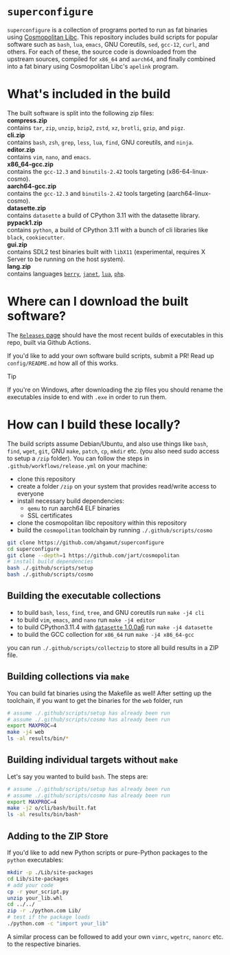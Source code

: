 # `superconfigure`

`superconfigure` is a collection of programs ported to run as fat binaries using
[Cosmopolitan Libc][cosmo]. This repository includes build scripts for popular
software such as `bash`, `lua`, `emacs`, GNU Coreutils, `sed`, `gcc-12`, `curl`,
and others. For each of these, the source code is downloaded from the upstream
sources, compiled for `x86_64` and `aarch64`, and finally combined into a fat
binary using Cosmopolitan Libc's `apelink` program.

# What's included in the build
The built software is split into the following zip files:  
**compress.zip**  
contains `tar`, `zip`, `unzip`, `bzip2`, `zstd`, `xz`, `brotli`, `gzip`, and `pigz`.  
**cli.zip**  
contains `bash`, `zsh`, `grep`, `less`, `lua`, `find`, GNU coreutils, and `ninja`.  
**editor.zip**  
contains `vim`, `nano`, and `emacs`.  
**x86_64-gcc.zip**  
contains the `gcc-12.3` and `binutils-2.42` tools targeting (x86-64-linux-cosmo).  
**aarch64-gcc.zip**  
contains the `gcc-12.3` and `binutils-2.42` tools targeting (aarch64-linux-cosmo).  
**datasette.zip**  
contains `datasette` a build of CPython 3.11 with the datasette library.  
**pypack1.zip**  
contains `python`, a build of CPython 3.11 with a bunch of cli libraries like `black`, `cookiecutter`.  
**gui.zip**  
contains SDL2 test binaries built with `libX11` (experimental, requires X Server to be running on the host system).  
**lang.zip**  
contains languages [`berry`](https://berry-lang.github.io/), [`janet`](https://janet-lang.org/), [`lua`](https://www.lua.org/), [`php`](https://www.php.net/).  

# Where can I download the built software?

The  [`Releases` page](https://github.com/ahgamut/superconfigure/releases)
should have the most recent builds of executables in this repo, built via Github
Actions. 

If you'd like to add your own software build scripts, submit a PR! Read up
`config/README.md` how all of this works.

> [!TIP]
> If you're on Windows, after downloading the zip files you should rename the executables inside to end with `.exe` in order to run them.

# How can I build these locally?

The build scripts assume Debian/Ubuntu, and also use things like `bash`, `find`,
`wget`, `git`, GNU `make`, `patch`, `cp`, `mkdir` etc. (you also need sudo
access to setup a `/zip` folder).  You can follow the steps in
`.github/workflows/release.yml` on your machine:

- clone this repository
- create a folder `/zip` on your system that provides read/write access to
  everyone
- install necessary build dependencies:
    - `qemu` to run aarch64 ELF binaries
    - SSL certificates
- clone the cosmopolitan libc repository within this repository
- build the `cosmopolitan` toolchain by running `./.github/scripts/cosmo`

```sh
git clone https://github.com/ahgamut/superconfigure
cd superconfigure
git clone --depth=1 https://github.com/jart/cosmopolitan
# install build dependencies
bash ./.github/scripts/setup
bash ./.github/scripts/cosmo
```

## Building the executable collections

* to build `bash`, `less`, `find`, `tree`, and GNU coreutils run `make -j4 cli`
* to build `vim`, `emacs`, and `nano` run `make -j4 editor`
* to build CPython3.11.4 with [`datasette` 1.0.0a6][datasette] run `make -j4
  datasette`
* to build the GCC collection for `x86_64` run `make -j4 x86_64-gcc`

you can run `./.github/scripts/collectzip` to store all build results in a
ZIP file.

## Building collections via `make`

You can build fat binaries using the Makefile as well! After setting up the
toolchain, if you want to get the binaries for the `web` folder, run 

```sh
# assume ./.github/scripts/setup has already been run
# assume ./.github/scripts/cosmo has already been run
export MAXPROC=4
make -j4 web
ls -al results/bin/*
```

## Building individual targets without `make`

Let's say you wanted to build `bash`. The steps are:

```sh
# assume ./.github/scripts/setup has already been run
# assume ./.github/scripts/cosmo has already been run
export MAXPROC=4
make -j2 o/cli/bash/built.fat
ls -al results/bin/bash*
```

## Adding to the ZIP Store

If you'd like to add new Python scripts or pure-Python packages to the `python`
executables:

```sh
mkdir -p ./Lib/site-packages
cd Lib/site-packages
# add your code
cp -r your_script.py
unzip your_lib.whl
cd ../../
zip -r ./python.com Lib/
# test if the package loads
./python.com -c "import your_lib"
```

A similar process can be followed to add your own `vimrc`, `wgetrc`, `nanorc`
etc. to the respective binaries.

[cosmo]: https://github.com/jart/cosmopolitan
[cosmo-3p]: https://github.com/jart/cosmopolitan/tree/master/third_party
[datasette]: https://github.com/simonw/datasette
[portcosmo]: https://github.com/ahgamut/gcc/tree/portcosmo-11.2
[cpy311]: https://github.com/ahgamut/cpython/tree/portcosmo
